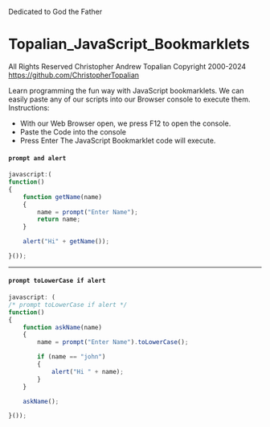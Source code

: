 Dedicated to God the Father
# Topalian_JavaScript_Bookmarklets
All Rights Reserved Christopher Andrew Topalian Copyright 2000-2024
https://github.com/ChristopherTopalian

Learn programming the fun way with JavaScript bookmarklets.
We can easily paste any of our scripts into our Browser console to execute them.
Instructions:
   * With our Web Browser open, we press F12 to open the console.
   * Paste the Code into the console
   * Press Enter
The JavaScript Bookmarklet code will execute.

#### ``` prompt and alert ```
```javascript
javascript:(
function()
{
    function getName(name)
    {
        name = prompt("Enter Name");
        return name;
    }

    alert("Hi" + getName());

}());
```

---

#### ``` prompt toLowerCase if alert ```
```javascript
javascript: (
/* prompt toLowerCase if alert */
function()
{
    function askName(name)
    {
        name = prompt("Enter Name").toLowerCase();

        if (name == "john")
        {
            alert("Hi " + name);
        }
    }

    askName();

}());
```
